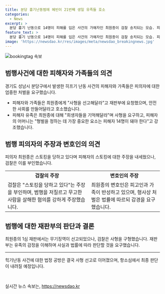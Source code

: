 ```yaml
---
title: 분당 흉기난동범에 혜빈이 21번째 생일 유족들 호소
categories:
  - News
excerpt: >
  분당 흉기 난동으로 14명이 피해를 입은 사건의 가해자인 최원종이 검찰 송치되는 모습. 피해자 유족들은 재판부에 사형을 선고해달라고 호소함. 피해자의 가족들은 공판에 참여하며 가해자에 대한 분노와 슬픔을 드러냈고, 변호인은 감경을 요청함. 그러나 최원종은 항소심에서 국정원과 신천지에서 스토킹을 받고 있다며 용서를 구하고 사과함. 이에 대해 검찰은 사형을 구형하며 피해자들의 아픔을 기록에 남기는 것으로 위로가 될 수 있다고 밝힘. (단어 수: 124)
feature_text: >
  분당 흉기 난동으로 14명이 피해를 입은 사건의 가해자인 최원종이 검찰 송치되는 모습. 피해자 유족들은 재판부에 사형을 선고해달라고 호소함. 피해자의 가족들은 공판에 참여하며 가해자에 대한 분노와 슬픔을 드러냈고, 변호인은 감경을 요청함. 그러나 최원종은 항소심에서 국정원과 신천지에서 스토킹을 받고 있다며 용서를 구하고 사과함. 이에 대해 검찰은 사형을 구형하며 피해자들의 아픔을 기록에 남기는 것으로 위로가 될 수 있다고 밝힘. (단어 수: 124)
image: 'https://newsdao.kr/res/images/meta/newsdao_breakingnews.jpg'
---
```


<p><img src="https://newsdao.kr/res/images/meta/newsdao_breakingnews.jpg" alt="bookingtag 속보" /></p>

<h2 data-ke-size="size26">범행사건에 대한 피해자와 가족들의 의견</h2>

<p data-ke-size="size16">경기도 성남시 분당구에서 발생한 히프기 난동 사건의 피해자와 가족들은 피의자에 대한 엄중한 처벌을 요구했습니다.</p>

<ul>
  <li>피해자와 가족들은 최원종에게 "사형을 선고해달라"고 재판부에 요청했으며, 안전한 사회를 만들어달라고 호소했습니다.</li>
  <li>피해자 유족은 최원종에 대해 "희생자들을 기억해달라"며 사형을 요구하고, 피해자의 어머니는 "형벌을 정하는 데 가장 중요한 요소는 피해자 14명이 돼야 한다"고 강조했습니다.</li>
</ul>

<h2 data-ke-size="size26">범행 피의자의 주장과 변호인의 의견</h2>

<p data-ke-size="size16">피의자 최원종은 스토킹을 당하고 있다며 피해자의 스토킹에 대한 주장을 내세웠으나, 검찰은 이를 부인했습니다.</p>

<table>
  <tr>
    <td style="text-align: center; height: 17px;"><b>검찰의 주장</b></td>
    <td style="text-align: center; height: 17px;"><b>변호인의 주장</b></td>
  </tr>
  <tr>
    <td>검찰은 "스토킹을 당하고 있다"는 주장을 부인하며, 범행을 저질르고 무고한 사람을 살해한 혐의를 강하게 주장했습니다.</td>
    <td>최원종의 변호인은 피고인과 가족이 반성하고 있으며, 형사상 처벌은 법률에 따르되 감경을 요구했습니다.</td>
  </tr>
</table>

<h2 data-ke-size="size26">범행에 대한 재판부의 판단과 결론</h2>

<p data-ke-size="size16">최원종의 1심 재판에서는 무기징역이 선고되었으나, 검찰은 사형을 구형했습니다. 재판부는 유족의 감정을 이해하며 사실과 법률에 따라 판단할 것을 요구했습니다.</p>

<hr>

<p data-ke-size="size16">힉기난동 사건에 대한 법정 공방은 결국 사형 선고로 이어졌으며, 항소심에서 최종 판단이 내려질 예정입니다.</p>

<p data-ke-size="size16">&nbsp;</p>
실시간 뉴스 속보는, <a href="https://newsdao.kr" rel="dofollow">https://newsdao.kr</a>


